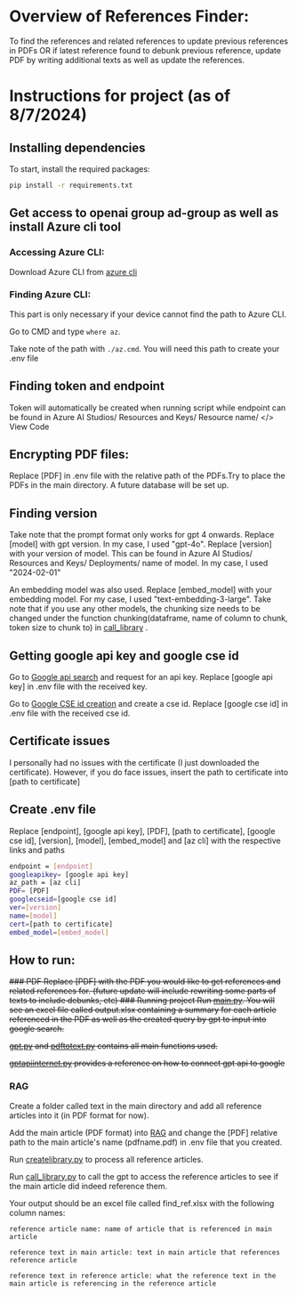 # Overview of References Finder:
To find the references and related references to update previous references in PDFs OR if latest reference found to debunk previous reference, update PDF by writing additional texts as well as update the references. 

# Instructions for project (as of 8/7/2024)
## Installing dependencies
To start, install the required packages:

```sh
pip install -r requirements.txt
```

## Get access to openai group ad-group as well as install Azure cli tool
### Accessing Azure CLI:
Download Azure CLI from [azure cli](https://learn.microsoft.com/en-us/cli/azure/install-azure-cli-windows?tabs=azure-cli)
### Finding Azure CLI:
This part is only necessary if your device cannot find the path to Azure CLI. 

Go to CMD and type `where az`.

Take note of the path with `./az.cmd`. You will need this path to create your .env file

## Finding token and endpoint
Token will automatically be created when running script while endpoint can be found in Azure AI Studios/ Resources and Keys/ Resource name/ </> View Code
## Encrypting PDF files:
Replace [PDF] in .env file with the relative path of the PDFs.Try to place the PDFs in the main directory. A future database will be set up.

## Finding version
Take note that the prompt format only works for gpt 4 onwards. Replace [model] with gpt version. In my case, I used "gpt-4o". Replace [version] with your version of model. This can be found in Azure AI Studios/ Resources and Keys/ Deployments/ name of model. In my case, I used "2024-02-01"

An embedding model was also used. Replace [embed_model] with your embedding model. For my case, I used "text-embedding-3-large". Take note that if you use any other models, the chunking size needs to be changed under the function chunking(dataframe, name of column to chunk, token size to chunk to) in [call_library](RAG/call_library.py) .

## Getting google api key and google cse id
Go to [Google api search](https://developers.google.com/custom-search/v1/overview) and request for an api key. Replace [google api key] in .env file with the received key.

Go to [Google CSE id creation](https://programmablesearchengine.google.com/controlpanel/create) and create a cse id. Replace [google cse id] in .env file with the received cse id.


## Certificate issues
I personally had no issues with the certificate (I just downloaded the certificate). However, if you do face issues, insert the path to certificate into [path to certificate]

## Create .env file
Replace [endpoint], [google api key], [PDF], [path to certificate], [google cse id], [version], [model], [embed_model] and [az cli] with the respective links and paths

```sh
endpoint = [endpoint]
googleapikey= [google api key]
az_path = [az cli]
PDF= [PDF]
googlecseid=[google cse id]
ver=[version]
name=[model]
cert=[path to certificate]
embed_model=[embed_model]

```
## How to run:
<del>### PDF
Replace [PDF] with the PDF you would like to get references and related references for. (future update will include rewriting some parts of texts to include debunks, etc)
<del>### Running project
Run [main.py](main.py). You will see an excel file called output.xlsx containing a summary for each article referenced in the PDF as well as the created query by gpt to input into google search. 

<del>[gpt.py](gpt.py) and [pdftotext.py](pdftotext.py) contains all main functions used. 

<del>[gptapiinternet.py](gptapiinternet.py) provides a reference on how to connect gpt api to google 

### RAG
Create a folder called text in the main directory and add all reference articles into it (in PDF format for now).

Add the main article (PDF format) into [RAG](RAG) and change the [PDF] relative path to the main article's name (pdfname.pdf) in .env file that you created.

Run [createlibrary.py](RAG/createlibrary.py) to process all reference articles.

Run [call_library.py](RAG/call_library.py) to call the gpt to access the reference articles to see if the main article did indeed reference them.

Your output should be an excel file called find_ref.xlsx with the following column names:

`reference article name: name of article that is referenced in main article`

`reference text in main article: text in main article that references reference article`

`reference text in reference article: what the reference text in the main article is referencing in the reference article`


